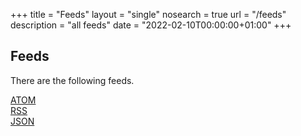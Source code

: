 +++
title       = "Feeds"
layout      = "single"
nosearch    = true
url         = "/feeds"
description = "all feeds"
date        = "2022-02-10T00:00:00+01:00"
+++
## Feeds

There are the following feeds.

[ATOM](/feeds/feed.atom.xml)\
[RSS](/feeds/feed.rss.xml)\
[JSON](/feeds/feed.json)
